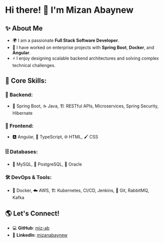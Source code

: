 # Hi there! 👋 I'm Mizan Abaynew

## ✨ About Me

- 🌍 I am a passionate **Full Stack Software Developer**.
- 💼 I have worked on enterprise projects with **Spring Boot**, **Docker**, and **Angular**.
- ⚡ I enjoy designing scalable backend architectures and solving complex technical challenges.

## 🧠 Core Skills:

### 🚀 Backend:

- 🌱  Spring Boot, ☕  Java, 🏗️ RESTful APIs, Microservices, Spring Security, Hibernate

### 🎨 Frontend:

- 🅰️  Angular, 🔷 TypeScript, 🌐 HTML, 🖌️ CSS

### 🗄️ Databases:

- 🐬  MySQL, 🐘  PostgreSQL, 🏦 Oracle

### 🛠️ DevOps & Tools:

- 🐳  Docker, ☁️  AWS, 🏗️ Kubernetes, CI/CD, Jenkins, 🔧 Git, RabbitMQ, Kafka

## 🌎 Let's Connect!

- 💻 **GitHub**: [miz-ab](https://github.com/miz-ab) 
- 🔗 **LinkedIn**: [mizanabaynew](https://www.linkedin.com/in/mizan-abaynew/)

